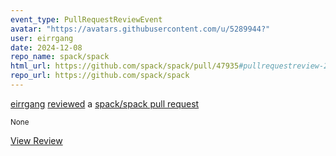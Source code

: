 ```yaml
---
event_type: PullRequestReviewEvent
avatar: "https://avatars.githubusercontent.com/u/5289944?"
user: eirrgang
date: 2024-12-08
repo_name: spack/spack
html_url: https://github.com/spack/spack/pull/47935#pullrequestreview-2487364709
repo_url: https://github.com/spack/spack
---
```


<a href='https://github.com/eirrgang' target='_blank'>eirrgang</a> <a href='https://github.com/spack/spack/pull/47935#pullrequestreview-2487364709' target='_blank'>reviewed</a> a <a href='https://github.com/spack/spack/pull/47935' target='_blank'>spack/spack pull request</a>

<small>None</small>

<a href='https://github.com/spack/spack/pull/47935#pullrequestreview-2487364709' target='_blank'>View Review</a>
